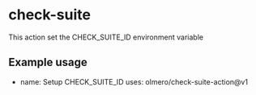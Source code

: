 # check-suite

This action set the CHECK_SUITE_ID environment variable

## Example usage

- name: Setup CHECK_SUITE_ID
  uses: olmero/check-suite-action@v1
